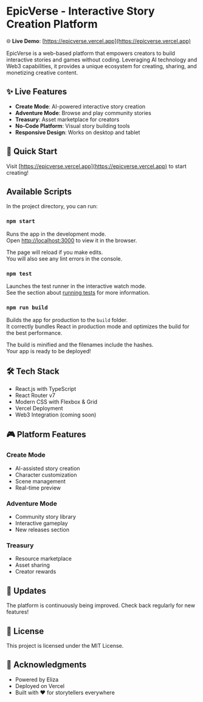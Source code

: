 # EpicVerse - Interactive Story Creation Platform

🌐 **Live Demo**: [https://epicverse.vercel.app](https://epicverse.vercel.app)

EpicVerse is a web-based platform that empowers creators to build interactive stories and games without coding. Leveraging AI technology and Web3 capabilities, it provides a unique ecosystem for creating, sharing, and monetizing creative content.

## ✨ Live Features

- **Create Mode**: AI-powered interactive story creation
- **Adventure Mode**: Browse and play community stories
- **Treasury**: Asset marketplace for creators
- **No-Code Platform**: Visual story building tools
- **Responsive Design**: Works on desktop and tablet

## 🚀 Quick Start

Visit [https://epicverse.vercel.app](https://epicverse.vercel.app) to start creating!

## Available Scripts

In the project directory, you can run:

### `npm start`

Runs the app in the development mode.\
Open [http://localhost:3000](http://localhost:3000) to view it in the browser.

The page will reload if you make edits.\
You will also see any lint errors in the console.

### `npm test`

Launches the test runner in the interactive watch mode.\
See the section about [running tests](https://facebook.github.io/create-react-app/docs/running-tests) for more information.

### `npm run build`

Builds the app for production to the `build` folder.\
It correctly bundles React in production mode and optimizes the build for the best performance.

The build is minified and the filenames include the hashes.\
Your app is ready to be deployed!

## 🛠️ Tech Stack

- React.js with TypeScript
- React Router v7
- Modern CSS with Flexbox & Grid
- Vercel Deployment
- Web3 Integration (coming soon)

## 🎮 Platform Features

### Create Mode

- AI-assisted story creation
- Character customization
- Scene management
- Real-time preview

### Adventure Mode

- Community story library
- Interactive gameplay
- New releases section

### Treasury

- Resource marketplace
- Asset sharing
- Creator rewards

## 🔄 Updates

The platform is continuously being improved. Check back regularly for new features!

## 📝 License

This project is licensed under the MIT License.

## 🙏 Acknowledgments

- Powered by Eliza
- Deployed on Vercel
- Built with ❤️ for storytellers everywhere
